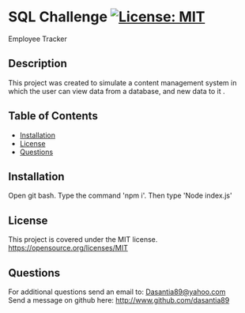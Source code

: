 # SQL Challenge   [![License: MIT](https://img.shields.io/badge/License-MIT-yellow.svg)](https://opensource.org/licenses/MIT)
Employee Tracker
## Description
This project was created to simulate a content management system in which the user can view data from a database, and new data to it .

  ## Table of Contents<br>
  - [Installation](#installation)
- [License](#license)
- [Questions](#questions)
## Installation
Open git bash. Type the command 'npm i'. Then type 'Node index.js'
## License 
This project is covered under the MIT license.   https://opensource.org/licenses/MIT

  ## Questions
  
  For additional questions send an email to: Dasantia89@yahoo.com <br>
  Send a message on github here: http://www.github.com/dasantia89
    